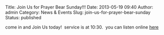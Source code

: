 Title: Join Us for Prayer Bear Sunday!!!
Date: 2013-05-19 09:40
Author: admin
Category: News &amp; Events
Slug: join-us-for-prayer-bear-sunday
Status: published

come in and Join Us today!  service is at 10:30.  you can listen online
[here](http://ffc-upstate.org/?page_id=23 "Media")
